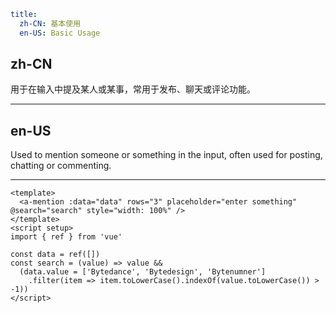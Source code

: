 ```yaml
title:
  zh-CN: 基本使用
  en-US: Basic Usage
```

## zh-CN

用于在输入中提及某人或某事，常用于发布、聊天或评论功能。

---

## en-US

Used to mention someone or something in the input, often used for posting, chatting or commenting.

---

```vue
<template>
  <a-mention :data="data" rows="3" placeholder="enter something" @search="search" style="width: 100%" />
</template>
<script setup>
import { ref } from 'vue'

const data = ref([])
const search = (value) => value &&
  (data.value = ['Bytedance', 'Bytedesign', 'Bytenumner']
    .filter(item => item.toLowerCase().indexOf(value.toLowerCase()) > -1))
</script>
```
